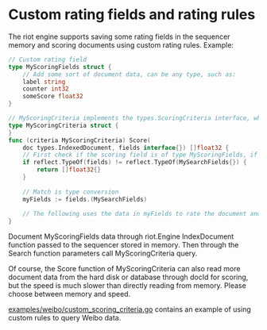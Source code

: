 Custom rating fields and rating rules
===

The riot engine supports saving some rating fields in the sequencer memory and scoring documents using custom rating rules. Example:

```go
// Custom rating field
type MyScoringFields struct {
	// Add some sort of document data, can be any type, such as:
	label string
	counter int32
	someScore float32
}

// MyScoringCriteria implements the types.ScoringCriteria interface, which is the Score function below
type MyScoringCriteria struct {
}
func (criteria MyScoringCriteria) Score(
	doc types.IndexedDocument, fields interface{}) []float32 {
	// First check if the scoring field is of type MyScoringFields, if not, an empty slice is returned and the document is removed from the result
	if reflect.TypeOf(fields) != reflect.TypeOf(MySearchFields{}) {
		return []float32{}
	}
	
	// Match is type conversion
	myFields := fields.(MySearchFields)
	
	// The following uses the data in myFields to rate the document and return the score
}
```

Document MyScoringFields data through riot.Engine IndexDocument function passed to the sequencer stored in memory. Then through the Search function parameters call MyScoringCriteria query.

Of course, the Score function of MyScoringCriteria can also read more document data from the hard disk or database through docId for scoring, but the speed is much slower than directly reading from memory. Please choose between memory and speed.

[examples/weibo/custom_scoring_criteria.go](/examples/custom_scoring_criteria.go)   contains an example of using custom rules to query Weibo data.
